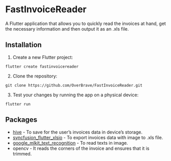 # FastInvoiceReader

A Flutter application that allows you to quickly read the invoices at hand, get the necessary information and then output it as an .xls file.

## Installation

1. Create a new Flutter project:
```
flutter create fastinvoicereader
```

2. Clone the repository:
```
git clone https://github.com/OverBrave/FastInvoiceReader.git
```

3. Test your changes by running the app on a physical device:
```
flutter run
```

## Packages

- [hive](https://pub.dev/packages/hive) - To save for the user’s invoices data in device’s storage.
- [syncfusion_flutter_xlsio](https://pub.dev/packages/syncfusion_flutter_xlsio) - To export invoices data with image to .xls file.
- [google_mlkit_text_recognition](https://pub.dev/packages/google_mlkit_text_recognition) - To read texts in image.
- opencv - It reads the corners of the invoice and ensures that it is trimmed.
